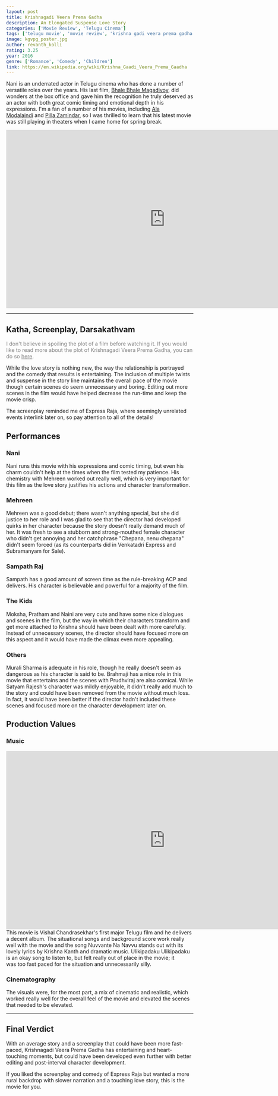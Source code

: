 ```yaml
---
layout: post
title: Krishnagadi Veera Prema Gadha
description: An Elongated Suspense Love Story
categories: ['Movie Review', 'Telugu Cinema']
tags: ['telugu movie', 'movie review', 'krishna gadi veera prema gadha', 'krishnagadi veera prema gadha', 'nani', 'mehreen', 'vishal chandrasekhar', 'hanu raghavapudi', 'yuvaraj']
image: kgvpg_poster.jpg
author: revanth_kolli
rating: 3.25
year: 2016
genre: ['Romance', 'Comedy', 'Children']
link: https://en.wikipedia.org/wiki/Krishna_Gaadi_Veera_Prema_Gaadha
---
```


<p style="text-align: left;">Nani is an underrated actor in Telugu cinema who has done a number of versatile roles over the years. His last film, <a href="https://en.wikipedia.org/wiki/Bhale_Bhale_Magadivoy" target="_blank">Bhale Bhale Magadivoy</a>, did wonders at the box office and gave him the recognition he truly deserved as an actor with both great comic timing and emotional depth in his expressions. I'm a fan of a number of his movies, including <a href="https://en.wikipedia.org/wiki/Ala_Modalaindi" target="_blank">Ala Modalaindi</a> and <a href="https://en.wikipedia.org/wiki/Pilla_Zamindar">Pilla Zamindar</a>, so I was thrilled to learn that his latest movie was still playing in theaters when I came home for spring break.</p>
<iframe width="853" height="480" src="https://www.youtube.com/embed/ZBBj3RTPf-c" frameborder="0" allowfullscreen></iframe>
<hr />
<h2><span class="review_header">Katha, Screenplay, Darsakathvam</span></h2>
<span style="color: #808080;">I don't believe in spoiling the plot of a film before watching it. If you would like to read more about the plot of Krishnagadi Veera Prema Gadha, you can do so <a style="color: #808080;" href="https://en.wikipedia.org/wiki/Krishna_Gaadi_Veera_Prema_Gaadha#Plot" target="_blank">here</a>.</span>

While the love story is nothing new, the way the relationship is portrayed and the comedy that results is entertaining. The inclusion of multiple twists and suspense in the story line maintains the overall pace of the movie though certain scenes do seem unnecessary and boring. Editing out more scenes in the film would have helped decrease the run-time and keep the movie crisp.

The screenplay reminded me of Express Raja, where seemingly unrelated events interlink later on, so pay attention to all of the details!
<h2 id="performances"><span class="review_header">Performances</span></h2>
<h3>Nani</h3>
Nani runs this movie with his expressions and comic timing, but even his charm couldn't help at the times when the film tested my patience. His chemistry with Mehreen worked out really well, which is very important for this film as the love story justifies his actions and character transformation.
<h3>Mehreen</h3>
Mehreen was a good debut; there wasn't anything special, but she did justice to her role and I was glad to see that the director had developed quirks in her character because the story doesn't really demand much of her. It was fresh to see a stubborn and strong-mouthed female character who didn't get annoying and her catchphrase "Chepana, nenu chepana" didn't seem forced (as its counterparts did in Venkatadri Express and Subramanyam for Sale).
<h3>Sampath Raj</h3>
Sampath has a good amount of screen time as the rule-breaking ACP and delivers. His character is believable and powerful for a majority of the film.
<h3>The Kids</h3>
Moksha, Pratham and Naini are very cute and have some nice dialogues and scenes in the film, but the way in which their characters transform and get more attached to Krishna should have been dealt with more carefully. Instead of unnecessary scenes, the director should have focused more on this aspect and it would have made the climax even more appealing.
<h3>Others</h3>
Murali Sharma is adequate in his role, though he really doesn't seem as dangerous as his character is said to be. Brahmaji has a nice role in this movie that entertains and the scenes with Prudhviraj are also comical. While Satyam Rajesh's character was mildly enjoyable, it didn't really add much to the story and could have been removed from the movie without much loss. In fact, it would have been better if the director hadn't included these scenes and focused more on the character development later on.
<h2><span class="review_header">Production Values</span></h2>
<h3>Music</h3>
<iframe width="853" height="480" src="https://www.youtube.com/embed/Ohz-YFmpWa8" frameborder="0" allowfullscreen></iframe>
This movie is Vishal Chandrasekhar's first major Telugu film and he delivers a decent album. The situational songs and background score work really well with the movie and the song Nuvvante Na Navvu stands out with its lovely lyrics by Krishna Kanth and dramatic music. Ulikipadaku Ulikipadaku is an okay song to listen to, but felt really out of place in the movie; it was too fast paced for the situation and unnecessarily silly.
<h3>Cinematography</h3>
The visuals were, for the most part, a mix of cinematic and realistic, which worked really well for the overall feel of the movie and elevated the scenes that needed to be elevated.

<hr />

<h2><span class="review_header">Final Verdict</span></h2>
With an average story and a screenplay that could have been more fast-paced, Krishnagadi Veera Prema Gadha has entertaining and heart-touching moments, but could have been developed even further with better editing and post-interval character development.

If you liked the screenplay and comedy of Express Raja but wanted a more rural backdrop with slower narration and a touching love story, this is the movie for you.

